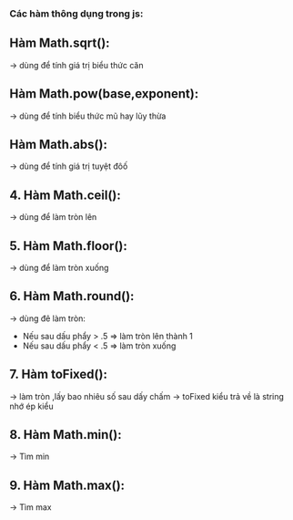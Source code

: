 ### Các hàm thông dụng trong js:

## Hàm Math.sqrt():
-> dùng để tính giá trị biểu thức căn

## Hàm Math.pow(base,exponent):
-> dùng để tính biểu thức mũ hay lũy thừa

## Hàm Math.abs():
-> dùng để tính giá trị tuyệt đôố

## 4. Hàm Math.ceil():
-> dùng để làm tròn lên

## 5. Hàm Math.floor():
-> dùng để làm tròn xuống

## 6. Hàm Math.round():
-> dùng đê làm tròn:
- Nếu sau dấu phẩy > .5  => làm tròn lên  thành 1
- Nếu sau dấu phẩy < .5  => làm tròn xuống

## 7. Hàm toFixed():
-> làm tròn ,lấy bao nhiêu số sau dấy chấm
-> toFixed kiểu trả về là string nhớ ép kiểu

## 8. Hàm Math.min():
-> Tìm min

## 9. Hàm Math.max():
-> Tìm max
